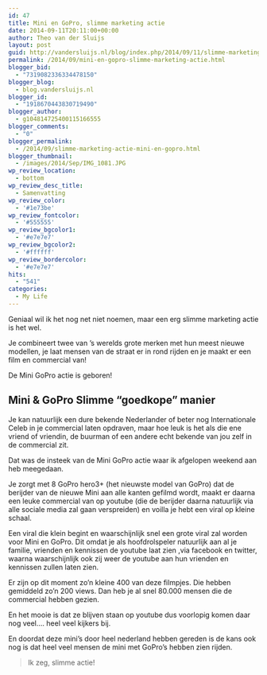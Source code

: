```yaml
---
id: 47
title: Mini en GoPro, slimme marketing actie
date: 2014-09-11T20:11:00+00:00
author: Theo van der Sluijs
layout: post
guid: http://vandersluijs.nl/blog/index.php/2014/09/11/slimme-marketing-actie-mini-en-gopro/
permalink: /2014/09/mini-en-gopro-slimme-marketing-actie.html
blogger_bid:
  - "7319082336334478150"
blogger_blog:
  - blog.vandersluijs.nl
blogger_id:
  - "1918670443830719490"
blogger_author:
  - g104814725400115166555
blogger_comments:
  - "0"
blogger_permalink:
  - /2014/09/slimme-marketing-actie-mini-en-gopro.html
blogger_thumbnail:
  - /images/2014/Sep/IMG_1081.JPG
wp_review_location:
  - bottom
wp_review_desc_title:
  - Samenvatting
wp_review_color:
  - '#1e73be'
wp_review_fontcolor:
  - '#555555'
wp_review_bgcolor1:
  - '#e7e7e7'
wp_review_bgcolor2:
  - '#ffffff'
wp_review_bordercolor:
  - '#e7e7e7'
hits:
  - "541"
categories:
  - My Life
---
```

Geniaal wil ik het nog net niet noemen, maar een erg slimme marketing actie is het wel.

Je combineert twee van &#8217;s werelds grote merken met hun meest nieuwe modellen, je laat mensen van de straat er in rond rijden en je maakt er een film en commercial van!

De Mini GoPro actie is geboren! <!--more-->


  


## Mini & GoPro Slimme &#8220;goedkope&#8221; manier

Je kan natuurlijk een dure bekende Nederlander of beter nog Internationale Celeb in je commercial laten opdraven, maar hoe leuk is het als die ene vriend of vriendin, de buurman of een andere echt bekende van jou zelf in de commercial zit.

Dat was de insteek van de Mini GoPro actie waar ik afgelopen weekend aan heb meegedaan.

Je zorgt met 8 GoPro hero3+ (het nieuwste model van GoPro) dat de berijder van de nieuwe Mini aan alle kanten gefilmd wordt, maakt er daarna een leuke commercial van op youtube (die de berijder daarna natuurlijk via alle sociale media zal gaan verspreiden) en voilla je hebt een viral op kleine schaal.

Een viral die klein begint en waarschijnlijk snel een grote viral zal worden voor Mini en GoPro. Dit omdat je als hoofdrolspeler natuurlijk aan al je familie, vrienden en kennissen de youtube laat zien ,via facebook en twitter, waarna waarschijnlijk ook zij weer de youtube aan hun vrienden en kennissen zullen laten zien.

Er zijn op dit moment zo&#8217;n kleine 400 van deze filmpjes. Die hebben gemiddeld zo&#8217;n 200 views. Dan heb je al snel 80.000 mensen die de commercial hebben gezien.

En het mooie is dat ze blijven staan op youtube dus voorlopig komen daar nog veel&#8230;. heel veel kijkers bij.

En doordat deze mini&#8217;s door heel nederland hebben gereden is de kans ook nog is dat heel veel mensen de mini met GoPro&#8217;s hebben zien rijden.

> Ik zeg, slimme actie!

&nbsp;